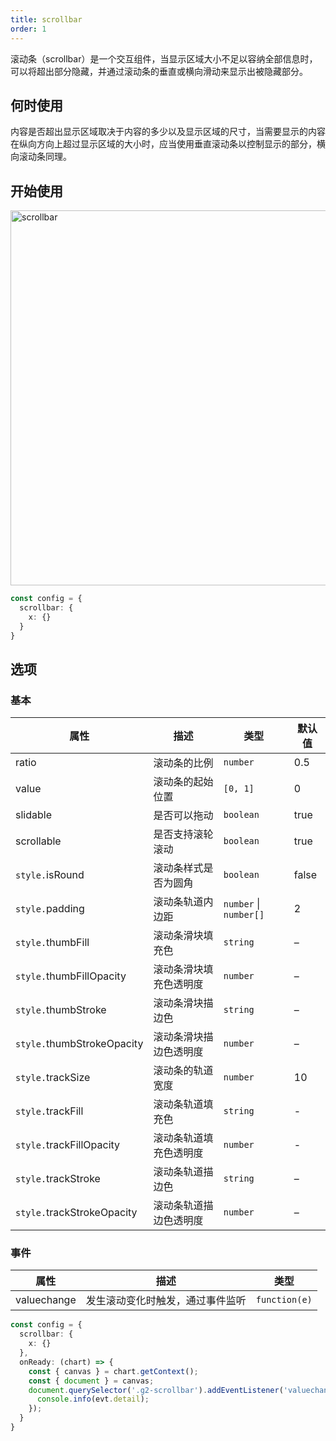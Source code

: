 ```yaml
---
title: scrollbar
order: 1
---
```


滚动条（scrollbar）是一个交互组件，当显示区域大小不足以容纳全部信息时，可以将超出部分隐藏，并通过滚动条的垂直或横向滑动来显示出被隐藏部分。

## 何时使用

内容是否超出显示区域取决于内容的多少以及显示区域的尺寸，当需要显示的内容在纵向方向上超过显示区域的大小时，应当使用垂直滚动条以控制显示的部分，横向滚动条同理。

## 开始使用

<img alt="scrollbar" src="https://mdn.alipayobjects.com/huamei_qa8qxu/afts/img/A*ompnRpW0vycAAAAAAAAAAAAADmJ7AQ/original" width="600" />

```ts
const config = {
  scrollbar: {
    x: {}
  }
}
```

## 选项

### 基本

| 属性                       | 描述                   | 类型                   | 默认值 |
| -------------------------- | ---------------------- | ---------------------- | ------ |
| ratio                      | 滚动条的比例             | `number`               | 0.5   |
| value                      | 滚动条的起始位置          | `[0, 1]`               | 0   |
| slidable                   | 是否可以拖动           | `boolean`              | true   |
| scrollable                 | 是否支持滚轮滚动       | `boolean`              | true   |
| `style.`isRound            | 滚动条样式是否为圆角   | `boolean`              | false  |
| `style.`padding            | 滚动条轨道内边距       | `number` \| `number[]` | 2      |
| `style.`thumbFill          | 滚动条滑块填充色       | `string`               | –      |
| `style.`thumbFillOpacity   | 滚动条滑块填充色透明度 | `number`               | –      |
| `style.`thumbStroke        | 滚动条滑块描边色       | `string`               | –      |
| `style.`thumbStrokeOpacity | 滚动条滑块描边色透明度 | `number`               | –      |
| `style.`trackSize          | 滚动条的轨道宽度       | `number`               | 10     |
| `style.`trackFill          | 滚动条轨道填充色       | `string`               | -      |
| `style.`trackFillOpacity   | 滚动条轨道填充色透明度 | `number`               | -      |
| `style.`trackStroke        | 滚动条轨道描边色       | `string`               | –      |
| `style.`trackStrokeOpacity | 滚动条轨道描边色透明度 | `number`               | –      |

### 事件

| 属性        | 描述                             | 类型          |
| ----------- | -------------------------------- | ------------- |
| valuechange | 发生滚动变化时触发，通过事件监听 | `function(e)` |

```ts
const config = {
  scrollbar: {
    x: {}
  },
  onReady: (chart) => {
    const { canvas } = chart.getContext();
    const { document } = canvas;
    document.querySelector('.g2-scrollbar').addEventListener('valuechange', (evt) => {
      console.info(evt.detail);
    });
  }
}
```
